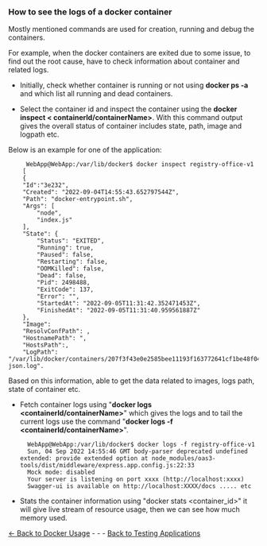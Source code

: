 ### How to see the logs of a docker container
Mostly mentioned commands are used for creation, running and debug the containers.

For example, when the docker containers are exited due to some issue, to find out the root cause, have to check information about container and related logs.

* Initially, check whether container is running or not using **docker ps -a** and which list all running and dead containers.

* Select the container id and inspect the container using the **docker inspect < containerId/containerName>**. With this command output gives the overall status of container includes state, path, image and logpath etc.

Below is an example for one of the application:

         WebApp@WebApp:/var/lib/docker$ docker inspect registry-office-v1
        [
        {
        "Id":"3e232",
        "Created": "2022-09-04T14:55:43.652797544Z",
        "Path": "docker-entrypoint.sh",
        "Args": [
            "node",
            "index.js"
        ],
        "State": {
            "Status": "EXITED",
            "Running": true,
            "Paused": false,
            "Restarting": false,
            "OOMKilled": false,
            "Dead": false,
            "Pid": 2498488,
            "ExitCode": 137,
            "Error": "",
            "StartedAt": "2022-09-05T11:31:42.352471453Z",
            "FinishedAt": "2022-09-05T11:31:40.959561887Z"
        },
        "Image": 
        "ResolvConfPath": ,
        "HostnamePath": ",
        "HostsPath":,
        "LogPath": "/var/lib/docker/containers/207f3f43e0e2585bee11193f163772641cf1be48f04f734da898a5df0d43e232/207f3f43e0e2585bee11193f163772641cf1be48f04f734da898a5df0d43e232-json.log".

Based on this information, able to get the data related to images, logs path, state of container etc.

* Fetch container logs using "**docker logs <containerId/containerName>**" which gives the logs and to tail the current logs use the command "**docker logs -f <containerId/containerName>**".

        WebApp@WebApp:/var/lib/docker$ docker logs -f registry-office-v1
        Sun, 04 Sep 2022 14:55:46 GMT body-parser deprecated undefined extended: provide extended option at node_modules/oas3-tools/dist/middleware/express.app.config.js:22:33
        Mock mode: disabled
        Your server is listening on port xxxx (http://localhost:xxxx)
        Swagger-ui is available on http://localhost:XXXX/docs ..... etc

* Stats the container information using "docker stats <container_id>" it will give live stream of resource usage, then we can see how much memory used.

[<- Back to Docker Usage](./UtilizationInSDN.md) - - - [Back to Testing Applications](../../../TestingApplications.md)